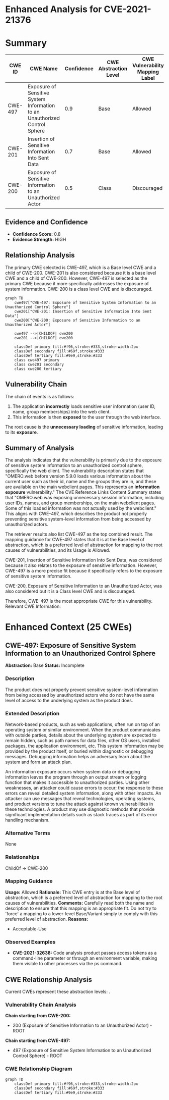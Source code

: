 # Enhanced Analysis for CVE-2021-21376

# Summary
| CWE ID | CWE Name | Confidence | CWE Abstraction Level | CWE Vulnerability Mapping Label | CWE-Vulnerability Mapping Notes |
|---|---|---|---|---|---|
| CWE-497 | Exposure of Sensitive System Information to an Unauthorized Control Sphere | 0.9 | Base | Allowed | Primary CWE. |
| CWE-201 | Insertion of Sensitive Information Into Sent Data | 0.7 | Base | Allowed | Secondary Candidate. |
| CWE-200 | Exposure of Sensitive Information to an Unauthorized Actor | 0.5 | Class | Discouraged | Secondary Candidate. |

## Evidence and Confidence

*   **Confidence Score:** 0.8
*   **Evidence Strength:** HIGH

## Relationship Analysis
The primary CWE selected is CWE-497, which is a Base level CWE and a child of CWE-200. CWE-201 is also considered because it is a base level CWE and a child of CWE-200. However, CWE-497 is selected as the primary CWE because it more specifically addresses the exposure of system information. CWE-200 is a class level CWE and is discouraged.

```mermaid
graph TD
    cwe497["CWE-497: Exposure of Sensitive System Information to an Unauthorized Control Sphere"]
    cwe201["CWE-201: Insertion of Sensitive Information Into Sent Data"]
    cwe200["CWE-200: Exposure of Sensitive Information to an Unauthorized Actor"]
    
    cwe497 -->|CHILDOF| cwe200
    cwe201 -->|CHILDOF| cwe200
    
    classDef primary fill:#f96,stroke:#333,stroke-width:2px
    classDef secondary fill:#69f,stroke:#333
    classDef tertiary fill:#9e9,stroke:#333
    class cwe497 primary
    class cwe201 secondary
    class cwe200 tertiary
```

## Vulnerability Chain
The chain of events is as follows:
1.  The application **incorrectly** loads sensitive user information (user ID, name, group memberships) into the web client.
2.  This information is then **exposed** to the user through the web interface.

The root cause is the **unnecessary loading** of sensitive information, leading to its **exposure**.

## Summary of Analysis
The analysis indicates that the vulnerability is primarily due to the exposure of sensitive system information to an unauthorized control sphere, specifically the web client. The vulnerability description states that "OMERO.web before version 5.9.0 loads various information about the current user such as their id, name and the groups they are in, and these are available on the main webclient pages. This represents an **information exposure** vulnerability." The CVE Reference Links Content Summary states that "OMERO.web was exposing unnecessary session information, including user IDs, names, and group memberships, on the main webclient pages. Some of this loaded information was not actually used by the webclient." This aligns with CWE-497, which describes the product not properly preventing sensitive system-level information from being accessed by unauthorized actors.

The retriever results also list CWE-497 as the top combined result. The mapping guidance for CWE-497 states that it is at the Base level of abstraction, which is a preferred level of abstraction for mapping to the root causes of vulnerabilities, and its Usage is Allowed.

CWE-201, Insertion of Sensitive Information Into Sent Data, was considered because it also relates to the exposure of sensitive information. However, CWE-497 is a more precise fit because it specifically refers to the exposure of sensitive system information.

CWE-200, Exposure of Sensitive Information to an Unauthorized Actor, was also considered but it is a Class level CWE and is discouraged.

Therefore, CWE-497 is the most appropriate CWE for this vulnerability.
Relevant CWE Information:

# Enhanced Context (25 CWEs)

## CWE-497: Exposure of Sensitive System Information to an Unauthorized Control Sphere
**Abstraction:** Base
**Status:** Incomplete

### Description
The product does not properly prevent sensitive system-level information from being accessed by unauthorized actors who do not have the same level of access to the underlying system as the product does.

### Extended Description


Network-based products, such as web applications, often run on top of an operating system or similar environment. When the product communicates with outside parties, details about the underlying system are expected to remain hidden, such as path names for data files, other OS users, installed packages, the application environment, etc. This system information may be provided by the product itself, or buried within diagnostic or debugging messages. Debugging information helps an adversary learn about the system and form an attack plan.


An information exposure occurs when system data or debugging information leaves the program through an output stream or logging function that makes it accessible to unauthorized parties. Using other weaknesses, an attacker could cause errors to occur; the response to these errors can reveal detailed system information, along with other impacts. An attacker can use messages that reveal technologies, operating systems, and product versions to tune the attack against known vulnerabilities in these technologies. A product may use diagnostic methods that provide significant implementation details such as stack traces as part of its error handling mechanism.


### Alternative Terms
None

### Relationships
ChildOf -> CWE-200

### Mapping Guidance
**Usage:** Allowed
**Rationale:** This CWE entry is at the Base level of abstraction, which is a preferred level of abstraction for mapping to the root causes of vulnerabilities.
**Comments:** Carefully read both the name and description to ensure that this mapping is an appropriate fit. Do not try to 'force' a mapping to a lower-level Base/Variant simply to comply with this preferred level of abstraction.
**Reasons:**
- Acceptable-Use



### Observed Examples
- **CVE-2021-32638:** Code analysis product passes access tokens as a command-line parameter or through an environment variable, making them visible to other processes via the ps command.


## CWE Relationship Analysis

Current CWEs represent these abstraction levels: .


### Vulnerability Chain Analysis

**Chain starting from CWE-200:**
- 200 (Exposure of Sensitive Information to an Unauthorized Actor) - ROOT


**Chain starting from CWE-497:**
- 497 (Exposure of Sensitive System Information to an Unauthorized Control Sphere) - ROOT



### CWE Relationship Diagram

```mermaid
graph TD
    classDef primary fill:#f96,stroke:#333,stroke-width:2px
    classDef secondary fill:#69f,stroke:#333
    classDef tertiary fill:#9e9,stroke:#333
```